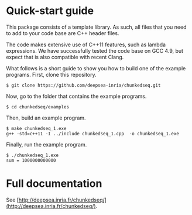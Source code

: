 Quick-start guide
=================

This package consists of a template library. As such, all files that
you need to add to your code base are C++ header files.

The code makes extensive use of C++11 features, such as lambda
expressions. We have successfully tested the code base on GCC 4.9, but
expect that is also compatible with recent Clang.

What follows is a short guide to show you how to build one of the
example programs. First, clone this repository.

    $ git clone https://github.com/deepsea-inria/chunkedseq.git
    
Now, go to the folder that contains the example programs.

    $ cd chunkedseq/examples

Then, build an example program.

    $ make chunkedseq_1.exe
    g++ -std=c++11 -I ../include chunkedseq_1.cpp  -o chunkedseq_1.exe

Finally, run the example program.

    $ ./chunkedseq_1.exe 
    sum = 1000000000000

Full documentation
==================

See
[http://deepsea.inria.fr/chunkedseq/](http://deepsea.inria.fr/chunkedseq/).
